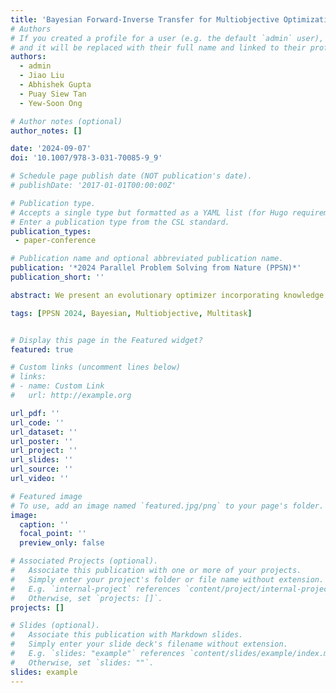```yaml
---
title: 'Bayesian Forward-Inverse Transfer for Multiobjective Optimization'
# Authors
# If you created a profile for a user (e.g. the default `admin` user), write the username (folder name) here
# and it will be replaced with their full name and linked to their profile.
authors:
  - admin
  - Jiao Liu
  - Abhishek Gupta
  - Puay Siew Tan
  - Yew-Soon Ong

# Author notes (optional)
author_notes: []

date: '2024-09-07'
doi: '10.1007/978-3-031-70085-9_9'

# Schedule page publish date (NOT publication's date).
# publishDate: '2017-01-01T00:00:00Z'

# Publication type.
# Accepts a single type but formatted as a YAML list (for Hugo requirements).
# Enter a publication type from the CSL standard.
publication_types:
 - paper-conference

# Publication name and optional abbreviated publication name.
publication: '*2024 Parallel Problem Solving from Nature (PPSN)*'
publication_short: ''

abstract: We present an evolutionary optimizer incorporating knowledge transfer through forward and inverse surrogate models for solving multiobjective problems, within a stringent computational budget. Forward knowledge transfer is employed to fully exploit solution-evaluation datasets from related tasks by building Bayesian forward multitask surrogate models that map points from decision to objective space. Inverse knowledge transfer via Bayesian inverse multitask models makes possible the creation of high-quality solution populations in decision space by mapping back from preferred points in objective space. In contrast to prior work, the proposed method can improve the overall convergence performance to multiple Pareto sets by fully exploiting information available for diverse multiobjective problems. Empirical studies conducted on benchmark and real-world multitask multiobjective optimization problems demonstrate the faster convergence rate and enhanced inverse modeling accuracy of our algorithm compared to state-of-the-art algorithms.

tags: [PPSN 2024, Bayesian, Multiobjective, Multitask]


# Display this page in the Featured widget?
featured: true

# Custom links (uncomment lines below)
# links:
# - name: Custom Link
#   url: http://example.org

url_pdf: ''
url_code: ''
url_dataset: ''
url_poster: ''
url_project: ''
url_slides: ''
url_source: ''
url_video: ''

# Featured image
# To use, add an image named `featured.jpg/png` to your page's folder.
image:
  caption: ''
  focal_point: ''
  preview_only: false

# Associated Projects (optional).
#   Associate this publication with one or more of your projects.
#   Simply enter your project's folder or file name without extension.
#   E.g. `internal-project` references `content/project/internal-project/index.md`.
#   Otherwise, set `projects: []`.
projects: []

# Slides (optional).
#   Associate this publication with Markdown slides.
#   Simply enter your slide deck's filename without extension.
#   E.g. `slides: "example"` references `content/slides/example/index.md`.
#   Otherwise, set `slides: ""`.
slides: example
---
```

